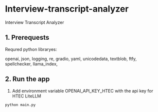 # Interview-transcript-analyzer
Interview Transcript Analyzer

## 1. Prerequests
Requred python libraryes: 

openai, 
json, 
logging, 
re, 
gradio, 
yaml, 
unicodedata, 
textblob, 
ftfy, 
spellchecker, 
llama_index, 


## 2. Run the app

1. Add environment variable OPENAI_API_KEY_HTEC with the api key for HTEC LiteLLM

```python main.py```